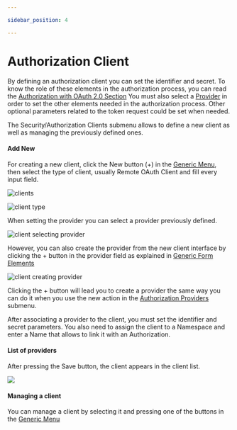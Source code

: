 ```yaml
---

sidebar_position: 4

---
```


# Authorization Client

By defining an authorization client you can set the identifier and secret. To know the role of these elements in the authorization process, you can read the [Authorization with OAuth 2.0 Section](security/authorization.md) You must also select a [Provider](security/authorization_providers.md) in order to set the other elements needed in the authorization process. Other optional parameters related to the token request could be set when needed.

The Security/Authorization Clients submenu allows to define a new client as well as managing the previously defined ones.

#### Add New

For creating a new client, click the New button (+) in the [Generic Menu](generic/generic_menu_options_.md), then select the type of client, usually Remote OAuth Client and fill every input field.

![clients](https://user-images.githubusercontent.com/54523080/149278072-035490a9-cea0-4537-979a-77157751f3f0.png)

![client type](https://user-images.githubusercontent.com/54523080/149278250-df6b4f50-690f-40af-a355-e51359639912.png)

When setting the provider you can select a provider previously defined.

![client selecting provider](https://user-images.githubusercontent.com/54523080/149278579-c289e05a-9d6f-4f1e-8bcf-0cc04136d6dc.png)

However, you can also create the provider from the new client interface by clicking the + button in the provider field as explained in [Generic Form Elements](generic/generic_action_form.md)

![client creating provider](https://user-images.githubusercontent.com/54523080/149279064-e734a339-c6c2-40d6-ad8f-d4ce15d7ae83.png)

Clicking the + button will lead you to create a provider the same way you can do it when you use the new action in the [Authorization Providers](security/authorization_providers.md) submenu.

After associating a provider to the client, you must set the identifier and secret parameters. You also need to assign the client to a Namespace and enter a Name that allows to link it with an Authorization.

#### List of providers

After pressing the Save button, the client appears in the client list.

![](C:\Users\joe\AppData\Roaming\marktext\images\2022-01-13-01-52-04-image.png)

#### Managing a client

You can manage a client by selecting it and pressing one of the buttons in the [Generic Menu](generic/generic_menu_options_.md)